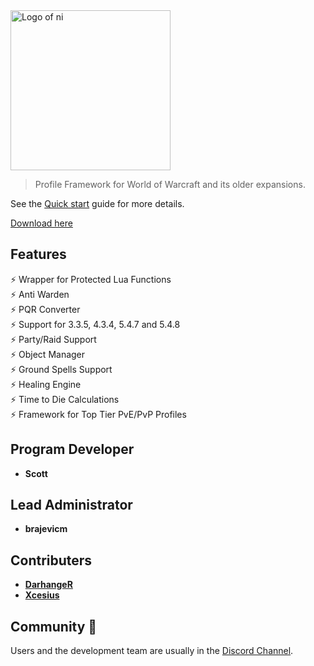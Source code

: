 <img src="/_media/GitHub Logo.png" alt="Logo of ni" width="256"/>

> Profile Framework for World of Warcraft and its older expansions.

See the [Quick start](/getting-started/quickstart.md) guide for more details.

[Download here](https://github.com/scizzydo/ni/releases)

## Features

⚡️ Wrapper for Protected Lua Functions<br>
⚡️ Anti Warden<br>
⚡️ PQR Converter<br>
⚡️ Support for 3.3.5, 4.3.4, 5.4.7 and 5.4.8<br>
⚡️ Party/Raid Support<br>
⚡️ Object Manager<br>
⚡️ Ground Spells Support<br>
⚡️ Healing Engine<br>
⚡️ Time to Die Calculations<br>
⚡️ Framework for Top Tier PvE/PvP Profiles<br>

## Program Developer

- **Scott**

## Lead Administrator

- **brajevicm**

## Contributers

- **[DarhangeR](https://github.com/DarhangeR/Ni-Profiles/)**
- **[Xcesius](https://github.com/Xcesius/Ni-Profiles/)**


## Community 👋

Users and the development team are usually in the [Discord Channel](https://discord.gg/BbSE5qw).

